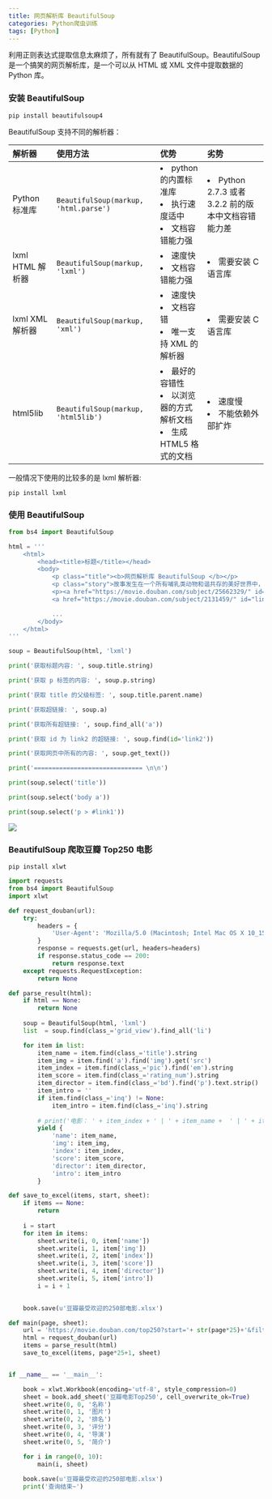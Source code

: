 ```yaml
---
title: 网页解析库 BeautifulSoup
categories: Python爬虫训练
tags: [Python]
---
```


利用正则表达式提取信息太麻烦了，所有就有了 BeautifulSoup。BeautifulSoup 是一个搞笑的网页解析库，是一个可以从 HTML 或 XML 文件中提取数据的 Python 库。

<!-- more -->

### 安装 BeautifulSoup

```
pip install beautifulsoup4
```

BeautifulSoup 支持不同的解析器：

| 解析器 | 使用方法 | 优势 | 劣势 |
| :-- | :-- | :-- | :-- |
| Python 标准库  | `BeautifulSoup(markup, 'html.parse')` | <li> python 的内置标准库</li> <li> 执行速度适中</li> <li> 文档容错能力强</li> | <li> Python 2.7.3 或者 3.2.2 前的版本中文档容错能力差</li> |
| lxml HTML 解析器 | `BeautifulSoup(markup, 'lxml')` | <li>速度快</li> <li>文档容错能力强</li> | <li> 需要安装 C 语言库</li> |
| lxml XML 解析器 | `BeautifulSoup(markup, 'xml')` | <li>速度快</li> <li>文档容错</li><li>唯一支持 XML 的解析器</li> | <li> 需要安装 C 语言库</li> |
| html5lib | `BeautifulSoup(markup, 'html5lib')` | <li>最好的容错性</li> <li>以浏览器的方式解析文档</li><li>生成 HTML5 格式的文档</li> | <li>速度慢</li><li>不能依赖外部扩炸</li> |

一般情况下使用的比较多的是 lxml 解析器:

```
pip install lxml
```

### 使用 BeautifulSoup

```python
from bs4 import BeautifulSoup

html = '''
    <html>
        <head><title>标题</title></head>
        <body>
            <p class="title"><b>网页解析库 BeautifulSoup </b></p>
            <p class="story">故事发生在一个所有哺乳类动物和谐共存的美好世界中，兔子朱迪（金妮弗·古德温 Ginnifer Goodwin 配音）从小就梦想着能够成为一名惩恶扬善的刑警，凭借着智慧和努力，朱迪成功的从警校中毕业进入了疯狂动物城警察局，殊不知这里是大型肉食类动物的领地，作为第一只，也是唯一的小型食草类动物，朱迪会遇到怎样的故事呢？</p>
            <p><a href="https://movie.douban.com/subject/25662329/" id="link1">疯狂动物城</a></p>
            <a href="https://movie.douban.com/subject/2131459/" id="link2">机器人总动员 WALL·E</a>

            ...
        </body>
    </html>
'''

soup = BeautifulSoup(html, 'lxml')

print('获取标题内容: ', soup.title.string)

print('获取 p 标签的内容: ', soup.p.string)

print('获取 title 的父级标签: ', soup.title.parent.name)

print('获取超链接: ', soup.a)

print('获取所有超链接: ', soup.find_all('a'))

print('获取 id 为 link2 的超链接: ', soup.find(id='link2'))

print('获取网页中所有的内容: ', soup.get_text())

print('============================== \n\n')

print(soup.select('title'))

print(soup.select('body a'))

print(soup.select('p > #link1'))
```

![](https://pic.imgdb.cn/item/6544b42cc458853aefee4716.png)

### BeautifulSoup 爬取豆瓣 Top250 电影

```
pip install xlwt
```

```python
import requests
from bs4 import BeautifulSoup
import xlwt

def request_douban(url):
    try:
        headers = {
            'User-Agent': 'Mozilla/5.0 (Macintosh; Intel Mac OS X 10_15_7) AppleWebKit/537.36 (KHTML, like Gecko) Chrome/118.0.0.0 Safari/537.36'
        }
        response = requests.get(url, headers=headers)
        if response.status_code == 200:
            return response.text
    except requests.RequestException:
        return None

def parse_result(html):
    if html == None:
        return None
    
    soup = BeautifulSoup(html, 'lxml')
    list  = soup.find(class_='grid_view').find_all('li')

    for item in list:
        item_name = item.find(class_='title').string
        item_img = item.find('a').find('img').get('src')
        item_index = item.find(class_='pic').find('em').string
        item_score = item.find(class_='rating_num').string
        item_director = item.find(class_='bd').find('p').text.strip()
        item_intro = ''
        if item.find(class_='inq') != None:
            item_intro = item.find(class_='inq').string
        
        # print('电影： ' + item_index + ' | ' + item_name +  ' | ' + item_score  + ' | ' + item_intro)
        yield {
            'name': item_name,
            'img': item_img,
            'index': item_index,
            'score': item_score,
            'director': item_director,
            'intro': item_intro
        }

def save_to_excel(items, start, sheet):
    if items == None:
        return
    
    i = start
    for item in items:
        sheet.write(i, 0, item['name'])
        sheet.write(i, 1, item['img'])
        sheet.write(i, 2, item['index'])
        sheet.write(i, 3, item['score'])
        sheet.write(i, 4, item['director'])
        sheet.write(i, 5, item['intro'])
        i = i + 1
    

    book.save(u'豆瓣最受欢迎的250部电影.xlsx')

def main(page, sheet):
    url = 'https://movie.douban.com/top250?start='+ str(page*25)+'&filter='
    html = request_douban(url)
    items = parse_result(html)
    save_to_excel(items, page*25+1, sheet)


if __name__ == '__main__':

    book = xlwt.Workbook(encoding='utf-8', style_compression=0)
    sheet = book.add_sheet('豆瓣电影Top250', cell_overwrite_ok=True)
    sheet.write(0, 0, '名称')
    sheet.write(0, 1, '图片')
    sheet.write(0, 2, '排名')
    sheet.write(0, 3, '评分')
    sheet.write(0, 4, '导演')
    sheet.write(0, 5, '简介')

    for i in range(0, 10):        
        main(i, sheet) 
    
    book.save(u'豆瓣最受欢迎的250部电影.xlsx')
    print('查询结束~')
```
